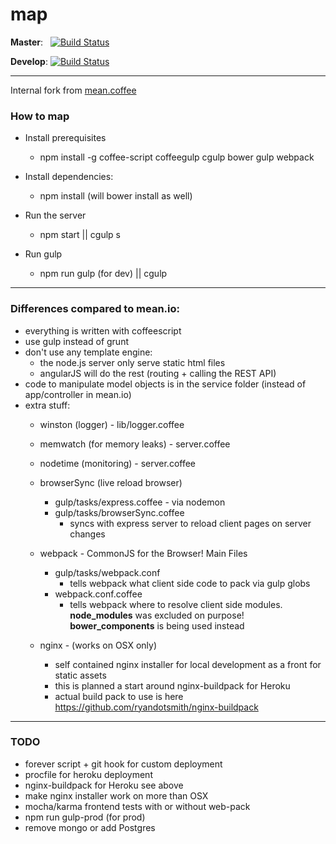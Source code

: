 map
===

**Master**: &nbsp; [![Build Status](https://circleci.com/gh/realtymaps/map/tree/master.png?circle-token=1d2b000d3820a249ad236f05210a63f3ebc5cd23)](https://circleci.com/gh/realtymaps/map)&nbsp;

**Develop**:&nbsp;[![Build Status](https://circleci.com/gh/realtymaps/map/tree/develop.png?circle-token=1d2b000d3820a249ad236f05210a63f3ebc5cd23)](https://circleci.com/gh/realtymaps/map)&nbsp;
___

Internal fork from [mean.coffee](https://github.com/realtymaps/mean.coffee)

### How to map

- Install prerequisites
    - npm install -g coffee-script coffeegulp cgulp bower gulp webpack

- Install dependencies:
    - npm install (will bower install as well)

- Run the server
    - npm start || cgulp s

- Run gulp
    - npm run gulp (for dev) || cgulp

___
### Differences compared to mean.io:

- everything is written with coffeescript
- use gulp instead of grunt
- don't use any template engine:
    - the node.js server only serve static html files
    - angularJS will do the rest (routing + calling the REST API)
- code to manipulate model objects is in the service folder (instead of app/controller in mean.io)
- extra stuff:
    - winston (logger) - lib/logger.coffee
    - memwatch (for memory leaks) - server.coffee
    - nodetime (monitoring) - server.coffee
    - browserSync (live reload browser)
      - gulp/tasks/express.coffee - via nodemon
      - gulp/tasks/browserSync.coffee
        - syncs with express server to reload client pages on server changes

    - webpack - CommonJS for the Browser! Main Files
      - gulp/tasks/webpack.conf
        - tells webpack what client side code to pack via gulp globs
      - webpack.conf.coffee
        - tells webpack where to resolve client side modules. **node_modules**
        was excluded on purpose! **bower_components** is being used instead
    - nginx - (works on OSX only)
      - self contained nginx installer for local development as a front for static assets
      - this is planned a start around nginx-buildpack for Heroku
      - actual build pack to use is here https://github.com/ryandotsmith/nginx-buildpack

___
### TODO

- forever script + git hook for custom deployment
- procfile for heroku deployment
- nginx-buildpack for Heroku see above
- make nginx installer work on more than OSX
- mocha/karma frontend tests with or without web-pack
- npm run gulp-prod (for prod)
- remove mongo or add Postgres
